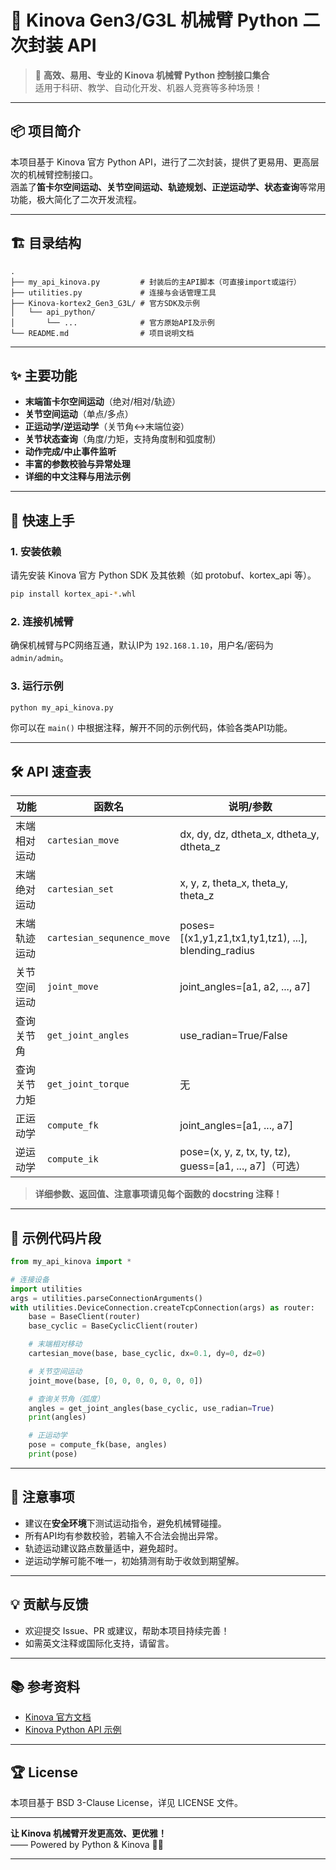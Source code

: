 # 🤖 Kinova Gen3/G3L 机械臂 Python 二次封装 API

> 🚀 **高效、易用、专业的 Kinova 机械臂 Python 控制接口集合**  
> 适用于科研、教学、自动化开发、机器人竞赛等多种场景！

---

## 📦 项目简介

本项目基于 Kinova 官方 Python API，进行了二次封装，提供了更易用、更高层次的机械臂控制接口。  
涵盖了**笛卡尔空间运动、关节空间运动、轨迹规划、正逆运动学、状态查询**等常用功能，极大简化了二次开发流程。

---

## 🏗️ 目录结构

```
.
├── my_api_kinova.py         # 封装后的主API脚本（可直接import或运行）
├── utilities.py             # 连接与会话管理工具
├── Kinova-kortex2_Gen3_G3L/ # 官方SDK及示例
│   └── api_python/
│       └── ...              # 官方原始API及示例
└── README.md                # 项目说明文档
```

---

## ✨ 主要功能

- **末端笛卡尔空间运动**（绝对/相对/轨迹）
- **关节空间运动**（单点/多点）
- **正运动学/逆运动学**（关节角↔末端位姿）
- **关节状态查询**（角度/力矩，支持角度制和弧度制）
- **动作完成/中止事件监听**
- **丰富的参数校验与异常处理**
- **详细的中文注释与用法示例**

---

## 🚀 快速上手

### 1. 安装依赖

请先安装 Kinova 官方 Python SDK 及其依赖（如 protobuf、kortex_api 等）。

```bash
pip install kortex_api-*.whl
```

### 2. 连接机械臂

确保机械臂与PC网络互通，默认IP为 `192.168.1.10`，用户名/密码为 `admin/admin`。

### 3. 运行示例

```bash
python my_api_kinova.py
```

你可以在 `main()` 中根据注释，解开不同的示例代码，体验各类API功能。

---

## 🛠️ API 速查表

| 功能                      | 函数名                        | 说明/参数                                                                 |
|---------------------------|-------------------------------|--------------------------------------------------------------------------|
| 末端相对运动              | `cartesian_move`              | dx, dy, dz, dtheta_x, dtheta_y, dtheta_z                                 |
| 末端绝对运动              | `cartesian_set`               | x, y, z, theta_x, theta_y, theta_z                                       |
| 末端轨迹运动              | `cartesian_sequnence_move`    | poses=[(x1,y1,z1,tx1,ty1,tz1), ...], blending_radius                      |
| 关节空间运动              | `joint_move`                  | joint_angles=[a1, a2, ..., a7]                                           |
| 查询关节角                | `get_joint_angles`            | use_radian=True/False                                                    |
| 查询关节力矩              | `get_joint_torque`            | 无                                                                       |
| 正运动学                  | `compute_fk`                  | joint_angles=[a1, ..., a7]                                               |
| 逆运动学                  | `compute_ik`                  | pose=(x, y, z, tx, ty, tz), guess=[a1, ..., a7]（可选）                  |

> **详细参数、返回值、注意事项请见每个函数的 docstring 注释！**

---

## 📖 示例代码片段

```python
from my_api_kinova import *

# 连接设备
import utilities
args = utilities.parseConnectionArguments()
with utilities.DeviceConnection.createTcpConnection(args) as router:
    base = BaseClient(router)
    base_cyclic = BaseCyclicClient(router)

    # 末端相对移动
    cartesian_move(base, base_cyclic, dx=0.1, dy=0, dz=0)

    # 关节空间运动
    joint_move(base, [0, 0, 0, 0, 0, 0, 0])

    # 查询关节角（弧度）
    angles = get_joint_angles(base_cyclic, use_radian=True)
    print(angles)

    # 正运动学
    pose = compute_fk(base, angles)
    print(pose)
```

---

## 📝 注意事项

- 建议在**安全环境**下测试运动指令，避免机械臂碰撞。
- 所有API均有参数校验，若输入不合法会抛出异常。
- 轨迹运动建议路点数量适中，避免超时。
- 逆运动学解可能不唯一，初始猜测有助于收敛到期望解。

---

## 💡 贡献与反馈

- 欢迎提交 Issue、PR 或建议，帮助本项目持续完善！
- 如需英文注释或国际化支持，请留言。

---

## 📚 参考资料

- [Kinova 官方文档](https://github.com/Kinovarobotics/kortex)
- [Kinova Python API 示例](./Kinova-kortex2_Gen3_G3L/api_python/examples/)

---

## 🏆 License

本项目基于 BSD 3-Clause License，详见 LICENSE 文件。

---

**让 Kinova 机械臂开发更高效、更优雅！**  
—— Powered by Python & Kinova 🤖✨

---
